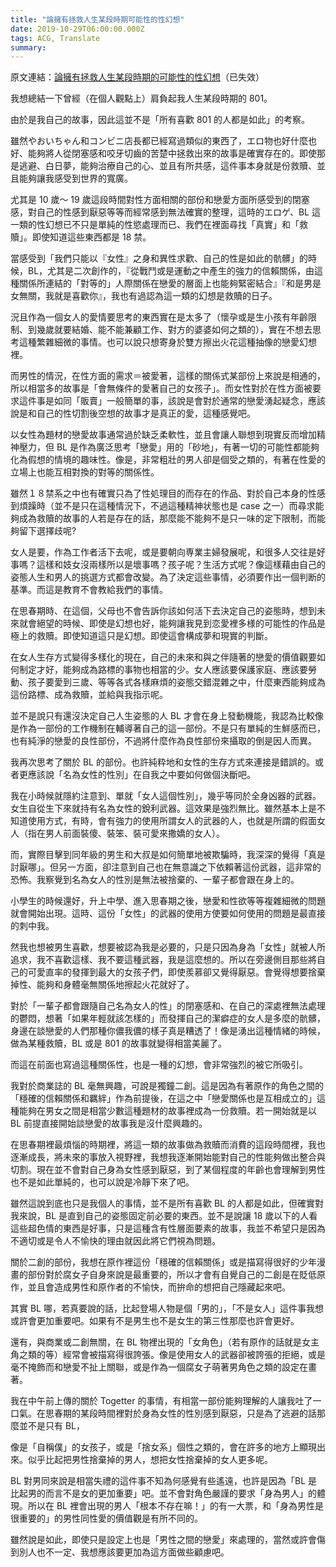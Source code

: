 ```yaml
---
title: "論擁有拯救人生某段時期可能性的性幻想"
date: 2019-10-29T06:00:00.000Z
tags: ACG, Translate
summary:
---
```


原文連結：[論擁有拯救人生某段時期的可能性的性幻想](http://togetter.com/li/22217)（已失效）

我想總結一下曾經（在個人觀點上）肩負起我人生某段時期的 801。

由於是我自己的故事，因此這並不是「所有喜歡 801 的人都是如此」的考察。

雖然やおいちゃん和コンビニ店長都已經寫過類似的東西了，エロ物也好什麼也好、能夠將人從閉塞感和咬牙切齒的苦楚中拯救出來的故事是確實存在的。即使那是逃避、白日夢，能夠治療自己的心、並且有所共感，這件事本身就是份救贖、並且能夠讓我感受到世界的寬廣。

尤其是 10 歲～ 19 歲這段時間對性方面相關的部份和戀愛方面所感受到的閉塞感，對自己的性感到厭惡等等而經常感到無法確實的整理，這時的エロゲ、BL 這一類的性幻想已不只是單純的性慾處理而已、我們在裡面尋找「真實」和「救贖」。即使知道這些東西都是 18 禁。

當感受到「我們只能以『女性』之身和異性求歡、自己的性是如此的骯髒」的時候，BL，尤其是二次創作的，『從戰鬥或是運動之中產生的強力的信賴關係，由這種關係所連結的「對等的」人際關係在戀愛的層面上也能夠緊密結合』『和是男是女無關，我就是喜歡你』，我也有過認為這一類的幻想是救贖的日子。

況且作為一個女人的愛情要思考的東西實在是太多了（懷孕或是生小孩有年齡限制、到幾歲就要結婚、能不能兼顧工作、對方的婆婆如何之類的），實在不想去思考這種繁雜細微的事情。也可以說只想寄身於雙方擦出火花這種抽像的戀愛幻想裡。

而男性的情況，在性方面的需求＝被愛著，這樣的關係式某部份上來說是相通的，所以相當多的故事是「會無條件的愛著自己的女孩子」。而女性對於在性方面被要求這件事是如同「販賣」一般簡單的事，該說是會對於通常的戀愛湧起疑念，應該說是和自己的性切割後空想的故事才是真正的愛，這種感覺吧。

以女性為題材的戀愛故事通常過於缺乏柔軟性，並且會讓人聯想到現實反而增加精神壓力，但 BL 是作為廣泛思考「戀愛」用的「砂地」，有著一切的可能性都能夠化為假想的情境的趣味性。像是，非常粗壯的男人卻是個受之類的，有著在性愛的立場上也能互相對換的對等的關係性。

雖然１８禁系之中也有確實只為了性処理目的而存在的作品、對於自己本身的性感到煩躁時（並不是只在這種情況下，不過這種精神状態也是 case 之一）而尋求能夠成為救贖的故事的人若是存在的話，那麼能不能夠不是只一味的定下限制，而能夠留下選擇歧呢?

女人是要，作為工作者活下去呢，或是要朝向専業主婦發展呢，和很多人交往是好事嗎？這樣和妓女沒兩樣所以是壞事嗎？孩子呢？生活方式呢？像這樣藉由自己的姿態人生和男人的挑選方式都會改變。為了決定這些事情，必須要作出一個判断的基準。而這是教育不會教給我們的事情。

在思春期時、在這個，父母也不會告訴你該如何活下去決定自己的姿態時，想到未來就會絕望的時候、即使是幻想也好，能夠讓我見到恋愛裡多様的可能性的作品是極上的救贖。即使知道這只是幻想。即使這會構成夢和現實的判斷。

在女人生存方式變得多樣化的現在，自己的未來和與之伴隨著的戀愛的價值觀要如何制定才好，能夠成為路標的事物也相當的少。女人應該要保護家庭、應該要勞動、孩子要愛到三歲、等等各式各樣麻煩的姿態交錯混雜之中，什麼東西能夠成為這份路標、成為救贖，並給與我指示呢。

並不是說只有還沒決定自己人生姿態的人 BL 才會在身上發動機能，我認為比較像是作為一部份的工作機制在輔導著自己的這一部份。不是只有單純的生鮮感而已，也有純淨的戀愛的良性部份，不過將什麼作為良性部份來攝取的倒是因人而異。

我再次思考了關於 BL 的部份。也許純粋地和女性的生存方式來連接是錯誤的。或者更應該說「名為女性的性別」在自我之中要如何做個決斷吧。

我在小時候就隱約注意到、單就「女人這個性別」，幾乎等同於全身凶器的武器。女生自從生下來就持有名為女性的銳利武器。這效果是強烈無比。雖然基本上是不知道使用方式，有時，會有強力的使用所謂女人的武器的人，也就是所謂的假面女人（指在男人前面裝傻、裝笨、裝可愛來撒嬌的女人）。

而，實際目擊到同年級的男生和大叔是如何簡單地被欺騙時，我深深的覺得「真是討厭哪」。但另一方面，卻注意到自己也在無意識之下依賴著這份武器，這非常的恐怖。我察覺到名為女人的性別是無法被捨棄的、一輩子都會跟在身上的。

小學生的時候還好，升上中學、進入思春期之後，戀愛和性欲等等複雜細微的問題就會開始出現。這時、這份「女性」的武器的使用方使要如何使用的問題是最直接的刺中我。

然我也想被男生喜歡，想要被認為我是必要的，只是只因為身為「女性」就被人所追求，我不喜歡這樣、我不要這種武器，我是這麼想的。所以在旁邊側目那些將自己的可愛直率的發揮到最大的女孩子們，即使羨慕卻又覺得厭惡。會覺得想要捨棄掉性、能夠和身體毫無關係地擦起火花就好了。

對於「一輩子都會跟隨自己名為女人的性」的閉塞感和、在自己的深處裡無法處理的鬱悶，想著「如果年輕就該怎樣的」而發揮自己的潔癖症的女人是多麼的骯髒，身邊在談戀愛的人們那種你儂我儂的樣子真是糟透了！像是湧出這種情緒的時候，做為某種救贖，BL 或是 801 的故事就變得相當美麗了。

而這在前面也寫過這種關係性，也是一種的幻想，會非常強烈的被它所吸引。

我對於商業誌的 BL 毫無興趣，可說是獨鐘二創。這是因為有著原作的角色之間的「穩確的信賴關係和羈絆」作為前提後，在這之中「戀愛關係也是互相成立的」這種能夠在男女之間是相當少數這種題材的故事裡成為一份救贖。若一開始就是以 BL 前提直接開始談戀愛的故事我是沒什麼興趣的。

在思春期裡最煩惱的時期裡，將這一類的故事做為救贖而消費的這段時間裡，我也逐漸成長，將未來的事放入視野裡，我想我逐漸開始能對自己的性能夠做出整合與切割。現在並不會對自己身為女性感到厭惡，到了某個程度的年齡也會理解到男性也不是如此單純的，也可以說是冷靜下來了吧。

雖然這說到底也只是我個人的事情，並不是所有喜歡 BL 的人都是如此，但確實對我來說，BL 是直到自己的姿態固定前必要的東西。並不是說讓 18 歲以下的人看這些超色情的東西是好事，只是這種含有性層面要素的故事，我並不希望只是因為不適切或是令人不愉快的理由就因此將它們視為問題。

關於二創的部份，我想在原作裡這份「穩確的信賴關係」或是描寫得很好的少年漫畫的部份對於腐女子自身來說是最重要的，所以才會有自覺自己的二創是在貶低原作，並且會造成男性和原作者的不愉快，而拚命的想把自己隱藏起來吧。

其實 BL 哪，若真要說的話，比起登場人物是個「男的」，「不是女人」這件事我想或許會更加重要吧。如果有不是男生也不是女生的第三性那麼也許會更好。

還有，與商業或二創無關，在 BL 物裡出現的「女角色」（若有原作的話就是女主角之類的等）經常會被描寫得很誇張。像是使用女人的武器卻被誇張的拒絕，或是毫不掩飾而和戀愛不扯上關聯，或是作為一個腐女子萌著男角色之類的設定在畫著。

我在中午前上傳的關於 Togetter 的事情，有相當一部份能夠理解的人讓我吐了一口氣。在思春期的某段時間裡對於身為女性的性別感到厭惡，只是為了逃避的話那麼並不是只有 BL，

像是「自稱僕」的女孩子，或是「捨女系」個性之類的，會在許多的地方上顯現出來。似乎比起把男性捨棄掉的男人，想把女性捨棄掉的女人更多呢。

BL 對男同來說是相當失禮的這件事不知為何感覺有些遙遠，也許是因為「BL 是比起男的而言不是女的更加重要」吧。並不會對角色嚴謹的要求「身為男人」的體現。所以在 BL 裡會出現的男人「根本不存在嘛！」的有一大票，和「身為男性是很重要的」的男性同性愛的價值觀是有所不同的。

雖然說是如此，即使只是設定上也是「男性之間的戀愛」來處理的，當然或許會傷到別人也不一定、我想應該要更加為這方面做些顧慮吧。
